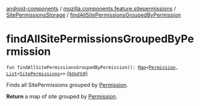 [android-components](../../index.md) / [mozilla.components.feature.sitepermissions](../index.md) / [SitePermissionsStorage](index.md) / [findAllSitePermissionsGroupedByPermission](./find-all-site-permissions-grouped-by-permission.md)

# findAllSitePermissionsGroupedByPermission

`fun findAllSitePermissionsGroupedByPermission(): `[`Map`](https://kotlinlang.org/api/latest/jvm/stdlib/kotlin.collections/-map/index.html)`<`[`Permission`](-permission/index.md)`, `[`List`](https://kotlinlang.org/api/latest/jvm/stdlib/kotlin.collections/-list/index.html)`<`[`SitePermissions`](../-site-permissions/index.md)`>>` [(source)](https://github.com/mozilla-mobile/android-components/blob/master/components/feature/sitepermissions/src/main/java/mozilla/components/feature/sitepermissions/SitePermissionsStorage.kt#L73)

Finds all SitePermissions grouped by [Permission](-permission/index.md).

**Return**
a map of site grouped by [Permission](-permission/index.md).


